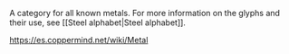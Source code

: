 A category for all known metals. For more information on the glyphs and their use, see [[Steel alphabet\|Steel alphabet]].



https://es.coppermind.net/wiki/Metal